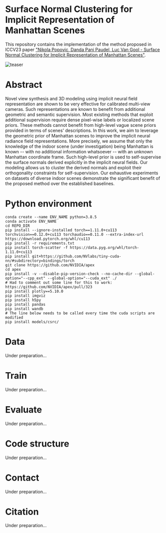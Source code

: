 # Surface Normal Clustering for Implicit Representation of Manhattan Scenes
This repository contains the implementation of the method proposed in ICCV23 paper ["Nikola Popovic, Danda Pani Paudel, Luc Van Gool - Surface Normal Clustering for Implicit Representation of Manhattan Scenes"](https://arxiv.org/abs/2212.01331).

![teaser](https://github.com/nikola3794/normal-clustering-nerf/blob/main/teaser.jpg)

# Abstract
Novel view synthesis and 3D modeling using implicit neural field representation are shown to be very effective for calibrated multi-view cameras. Such representations are known to benefit from additional geometric and semantic supervision. Most existing methods that exploit additional supervision require dense pixel-wise labels or localized scene priors. These methods cannot benefit from high-level vague scene priors provided in terms of scenes' descriptions. In this work, we aim to leverage the geometric prior of Manhattan scenes to improve the implicit neural radiance field representations. More precisely, we assume that only the knowledge of the indoor scene (under investigation) being Manhattan is known -- with no additional information whatsoever -- with an unknown Manhattan coordinate frame. Such high-level prior is used to self-supervise the surface normals derived explicitly in the implicit neural fields. Our modeling allows us to cluster the derived normals and exploit their orthogonality constraints for self-supervision. Our exhaustive experiments on datasets of diverse indoor scenes demonstrate the significant benefit of the proposed method over the established baselines.

# Python environment
```
conda create --name ENV_NAME python=3.8.5
conda activate ENV_NAME
cd REPO_DIR
pip install --ignore-installed torch==1.11.0+cu113 torchvision==0.12.0+cu113 torchaudio==0.11.0 --extra-index-url https://download.pytorch.org/whl/cu113
pip install -r requirements.txt
pip install torch-scatter -f https://data.pyg.org/whl/torch-1.11.0+cu113
pip install git+https://github.com/NVlabs/tiny-cuda-nn/#subdirectory=bindings/torch
git clone https://github.com/NVIDIA/apex
cd apex
pip install -v --disable-pip-version-check --no-cache-dir --global-option="--cpp_ext" --global-option="--cuda_ext" ./
# Had to comment out some line for this to work: https://github.com/NVIDIA/apex/pull/323
pip install plotly==5.10.0
pip install imgviz
pip install h5py
pip install pandas
pip install wandb
# The line below needs to be called every time the cuda scripts are modified
pip install models/csrc/
```

# Data
Under preparation...

# Train
Under preparation...

# Evaluate
Under preparation...

# Code structure
Under preparation...

# Contact
Under preparation...

# Citation
Under preparation...
